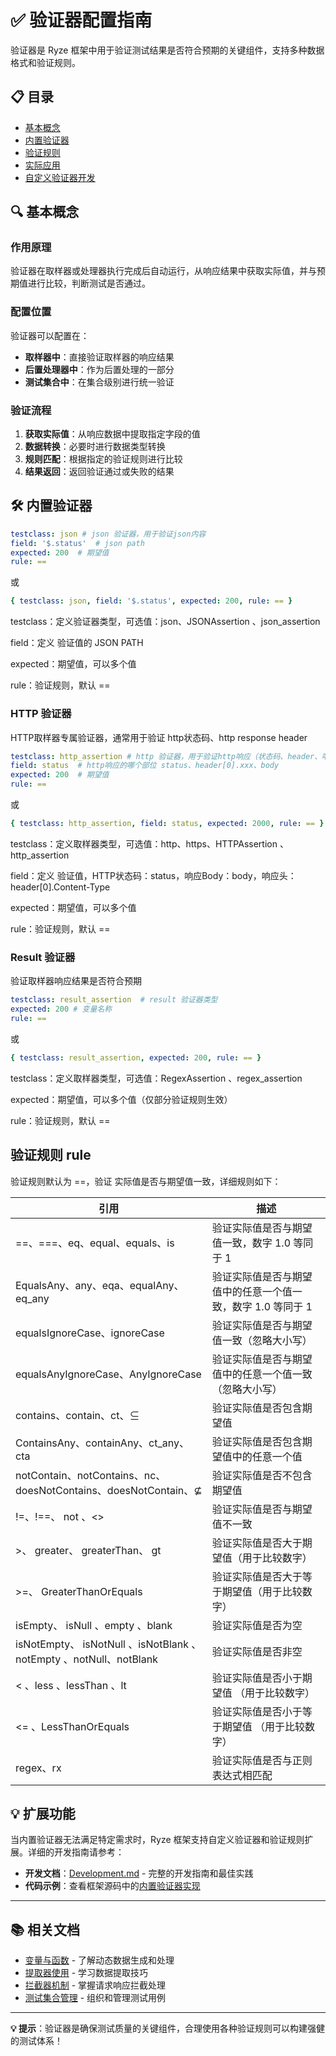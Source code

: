 # ✅ 验证器配置指南

验证器是 Ryze 框架中用于验证测试结果是否符合预期的关键组件，支持多种数据格式和验证规则。

## 📋 目录

- [基本概念](#基本概念)
- [内置验证器](#内置验证器)
- [验证规则](#验证规则)
- [实际应用](#实际应用)
- [自定义验证器开发](#自定义验证器开发)

## 🔍 基本概念

### 作用原理

验证器在取样器或处理器执行完成后自动运行，从响应结果中获取实际值，并与预期值进行比较，判断测试是否通过。

### 配置位置

验证器可以配置在：

- **取样器中**：直接验证取样器的响应结果
- **后置处理器中**：作为后置处理的一部分
- **测试集合中**：在集合级别进行统一验证

### 验证流程

1. **获取实际值**：从响应数据中提取指定字段的值
2. **数据转换**：必要时进行数据类型转换
3. **规则匹配**：根据指定的验证规则进行比较
4. **结果返回**：返回验证通过或失败的结果

## 🛠️ 内置验证器

```yaml
testclass: json # json 验证器，用于验证json内容
field: '$.status'  # json path
expected: 200  # 期望值
rule: ==
```

或

```yaml
{ testclass: json, field: '$.status', expected: 200, rule: == }
```

testclass：定义验证器类型，可选值：json、JSONAssertion 、json_assertion

field：定义 验证值的 JSON PATH

expected：期望值，可以多个值

rule：验证规则，默认 ==

### HTTP 验证器

HTTP取样器专属验证器，通常用于验证 http状态码、http response header

```yaml
testclass: http_assertion # http 验证器，用于验证http响应（状态码、header、响应消息内容）
field: status  # http响应的哪个部位 status、header[0].xxx、body
expected: 200  # 期望值
rule: ==
```

或

```yaml
{ testclass: http_assertion, field: status, expected: 2000, rule: == }
```

testclass：定义取样器类型，可选值：http、https、HTTPAssertion 、http_assertion

field：定义 验证值，HTTP状态码：status，响应Body：body，响应头：header[0].Content-Type

expected：期望值，可以多个值

rule：验证规则，默认 ==

### Result 验证器

验证取样器响应结果是否符合预期

```yaml
testclass: result_assertion  # result 验证器类型
expected: 200 # 变量名称
rule: ==
```

或

```yaml
{ testclass: result_assertion, expected: 200, rule: == }
```

testclass：定义取样器类型，可选值：RegexAssertion 、regex_assertion

expected：期望值，可以多个值（仅部分验证规则生效）

rule：验证规则，默认 ==

## 验证规则 rule

验证规则默认为 ==，验证 实际值是否与期望值一致，详细规则如下：

| 引用                                                                    | 描述                                |
|-----------------------------------------------------------------------|-----------------------------------|
| ==、===、eq、equal、equals、is                                             | 验证实际值是否与期望值一致，数字 1.0 等同于 1        |
| EqualsAny、any、eqa、equalAny、eq_any                                     | 验证实际值是否与期望值中的任意一个值一致，数字 1.0 等同于 1 |
| equalsIgnoreCase、ignoreCase                                           | 验证实际值是否与期望值一致（忽略大小写）              |
| equalsAnyIgnoreCase、AnyIgnoreCase                                     | 验证实际值是否与期望值中的任意一个值一致（忽略大小写）       |
| contains、contain、ct、⊆                                                 | 验证实际值是否包含期望值                      |
| ContainsAny、containAny、ct_any、cta                                     | 验证实际值是否包含期望值中的任意一个值               |
| notContain、notContains、nc、doesNotContains、doesNotContain、⊈            | 验证实际值是否不包含期望值                     |
| !=、!==、     not     、<>                                               | 验证实际值是否与期望值不一致                    |
| >、   greater、     greaterThan、    gt                                  | 验证实际值是否大于期望值（用于比较数字）              |
| >=、           GreaterThanOrEquals                                     | 验证实际值是否大于等于期望值（用于比较数字）            |
| isEmpty、      isNull        、empty       、blank                       | 验证实际值是否为空                         |
| isNotEmpty、  isNotNull     、isNotBlank    、notEmpty 、notNull、notBlank | 验证实际值是否非空                         |
| <       、less     、lessThan       、lt                                 | 验证实际值是否小于期望值  （用于比较数字）            |
| <=       、LessThanOrEquals                                            | 验证实际值是否小于等于期望值  （用于比较数字）          |
| regex、rx                                                              | 验证实际值是否与正则表达式相匹配                  |

## 💡 扩展功能

当内置验证器无法满足特定需求时，Ryze 框架支持自定义验证器和验证规则扩展。详细的开发指南请参考：

- **开发文档**：[Development.md](../Development.md) - 完整的开发指南和最佳实践
- **代码示例**：查看框架源码中的[内置验证器实现](../../ryze/src/main/resources/META-INF/services/io.github.xiaomisum.ryze.core.assertion.Assertion)

---

## 📚 相关文档

- [变量与函数](./变量与函数.md) - 了解动态数据生成和处理
- [提取器使用](./提取器.md) - 学习数据提取技巧
- [拦截器机制](./拦截器.md) - 掌握请求响应拦截处理
- [测试集合管理](./测试集合.md) - 组织和管理测试用例

---

**💡 提示**：验证器是确保测试质量的关键组件，合理使用各种验证规则可以构建强健的测试体系！